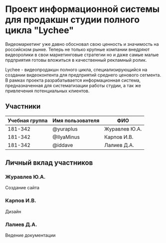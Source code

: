 # Проект информационной системы для продакшн студии полного цикла "Lychee"

Видеомаркетинг уже давно обосновал свою ценность и значимость на российском рынке. Теперь не только крупные компании внедряют видеоролики в свои маркетинговые стратегии но и даже самые малые прдприятия готовы вложиться в качественный рекламный ролик. 

Lychee - видеопродакшн полного цикла, специализирующийся на создании видеоконтента для предприятий среднего ценового сегмента. В рамках проекта разрабатывается информационная система, предназначенная для систематизации работы студии, а так же привлечения потенциальных клиентов.

## Участники

| Учебная группа | Имя пользователя | ФИО                      |
|----------------|------------------|--------------------------|
| 181-342        | @yuraplus        | Журавлев Ю.А.            |
| 181-342        | @IlyaMinus       | Карпов И.В.              |
| 181-342        | @iddave          | Лалиев Д.А.              |

## Личный вклад участников

### Журавлев Ю.А.

Создание сайта

### Карпов И.В.

Дизайн

### Лалиев Д.А.

Ведение документации

